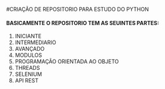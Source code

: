 #CRIAÇÃO DE REPOSITORIO PARA ESTUDO DO PYTHON
#### BASICAMENTE O REPOSITORIO TEM AS SEUINTES PARTES:
 1) INICIANTE
 2) INTERMEDIARIO
 3) AVANÇADO
 4) MODULOS
 5) PROGRAMAÇÃO ORIENTADA AO OBJETO 
 6) THREADS
 7) SELENIUM
 8) API REST

